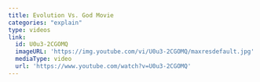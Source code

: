 ```yaml
---
title: Evolution Vs. God Movie
categories: "explain"
type: videos
link:
  id: U0u3-2CGOMQ
  imageURL: 'https://img.youtube.com/vi/U0u3-2CGOMQ/maxresdefault.jpg'
  mediaType: video
  url: 'https://www.youtube.com/watch?v=U0u3-2CGOMQ'
---
```


